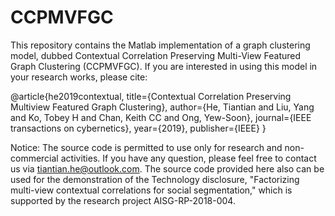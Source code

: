 # CCPMVFGC
This repository contains the Matlab implementation of a graph clustering model, dubbed Contextual Correlation Preserving Multi-View Featured Graph Clustering (CCPMVFGC). If you are interested in using this model in your research works, please cite:

@article{he2019contextual,
  title={Contextual Correlation Preserving Multiview Featured Graph Clustering},
  author={He, Tiantian and Liu, Yang and Ko, Tobey H and Chan, Keith CC and Ong, Yew-Soon},
  journal={IEEE transactions on cybernetics},
  year={2019},
  publisher={IEEE}
}

Notice: The source code is permitted to use only for research and non-commercial activities. If you have any question, please feel free to contact us via tiantian.he@outlook.com. The source code provided here also can be used for the demonstration of the Technology disclosure, "Factorizing multi-view contextual correlations for social segmentation," which is supported by the research project AISG-RP-2018-004. 
